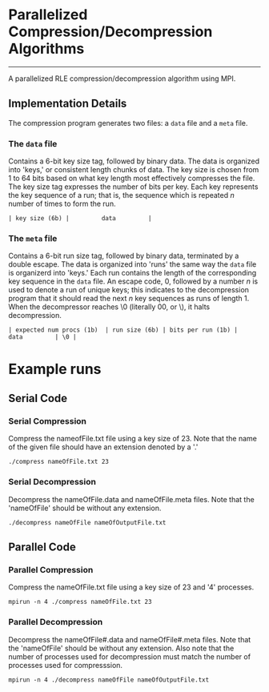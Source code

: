 # Parallelized Compression/Decompression Algorithms

---

A parallelized RLE compression/decompression algorithm using MPI.

## Implementation Details

The compression program generates two files: a `data` file and a `meta` file.

### The `data` file

Contains a 6-bit key size tag, followed by binary data. The data is organized into 'keys,' or consistent length chunks of data. The key size is chosen from 1 to 64 bits based on what key length most effectively compresses the file. The key size tag expresses the number of bits per key. Each key represents the key sequence of a run; that is, the sequence which is repeated *n* number of times to form the run.

`| key size (6b) |         data         |`

### The `meta` file

Contains a 6-bit run size tag, followed by binary data, terminated by a double escape. The data is organized into 'runs' the same way the `data` file is organizerd into 'keys.' Each run contains the length of the corresponding key sequence in the `data` file. An escape code, 0, followed by a number *n* is used to denote a run of unique keys; this indicates to the decompression program that it should read the next *n* key sequences as runs of length 1. When the decompressor reaches \0 (literally 00, or \\), it halts decompression.

`| expected num procs (1b)  | run size (6b) | bits per run (1b) |         data         | \0 |`



# Example runs

## Serial Code

### Serial Compression

Compress the nameofFile.txt file using a key size of 23. Note that the name of the given file should have an extension denoted by a '.'

`./compress nameOfFile.txt 23`

    
### Serial Decompression

Decompress the nameOfFile.data and nameOfFile.meta files. Note that the 'nameOfFile' should be without any extension.

`./decompress nameOfFile nameOfOutputFile.txt`

## Parallel Code

### Parallel Compression

Compress the nameOfFile.txt file using a key size of 23 and '4' processes.

`mpirun -n 4 ./compress nameOfFile.txt 23`


### Parallel Decompression

Decompress the nameOfFile#.data and nameOfFile#.meta files. Note that the 'nameOfFile' should be without any extension. Also note that the number of processes used for decompression must match the number of processes used for compresssion.

`mpirun -n 4 ./decompress nameOfFile nameOfOutputFile.txt`
